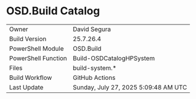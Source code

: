 ﻿# OSD.Build Catalog

| | |
|-|-|
| Owner | David Segura |
| Build Version | 25.7.26.4 |
| PowerShell Module | OSD.Build |
| PowerShell Function | Build-OSDCatalogHPSystem |
| Files | build-system.* |
| Build Workflow | GitHub Actions |
| Last Update | Sunday, July 27, 2025 5:09:48 AM UTC |
